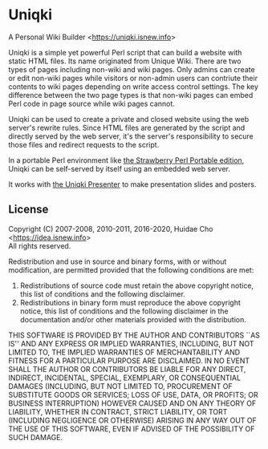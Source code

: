 # Uniqki

A Personal Wiki Builder <<https://uniqki.isnew.info>>

Uniqki is a simple yet powerful Perl script that can build a website with
static HTML files. Its name originated from Unique Wiki. There are two types of
pages including non-wiki and wiki pages. Only admins can create or edit
non-wiki pages while visitors or non-admin users can contriute their contents
to wiki pages depending on write access control settings. The key difference
between the two page types is that non-wiki pages can embed Perl code in page
source while wiki pages cannot.

Uniqki can be used to create a private and closed website using the web
server's rewrite rules. Since HTML files are generated by the script and
directly served by the web server, it's the server's responsibility to secure
those files and redirect requests to the script.

In a portable Perl environment like [the Strawberry Perl Portable
edition](http://strawberryperl.com), Uniqki can be self-served by itself using
an embedded web server.

It works with [the Uniqki Presenter](https://github.com/HuidaeCho/uniqki-presenter)
to make presentation slides and posters.

## License

Copyright (C) 2007-2008, 2010-2011, 2016-2020, Huidae Cho <<https://idea.isnew.info>>  
All rights reserved.

Redistribution and use in source and binary forms, with or without
modification, are permitted provided that the following conditions
are met:

1. Redistributions of source code must retain the above copyright
   notice, this list of conditions and the following disclaimer.
2. Redistributions in binary form must reproduce the above copyright
   notice, this list of conditions and the following disclaimer in the
   documentation and/or other materials provided with the distribution.

THIS SOFTWARE IS PROVIDED BY THE AUTHOR AND CONTRIBUTORS ``AS IS'' AND
ANY EXPRESS OR IMPLIED WARRANTIES, INCLUDING, BUT NOT LIMITED TO, THE
IMPLIED WARRANTIES OF MERCHANTABILITY AND FITNESS FOR A PARTICULAR PURPOSE
ARE DISCLAIMED.  IN NO EVENT SHALL THE AUTHOR OR CONTRIBUTORS BE LIABLE
FOR ANY DIRECT, INDIRECT, INCIDENTAL, SPECIAL, EXEMPLARY, OR CONSEQUENTIAL
DAMAGES (INCLUDING, BUT NOT LIMITED TO, PROCUREMENT OF SUBSTITUTE GOODS
OR SERVICES; LOSS OF USE, DATA, OR PROFITS; OR BUSINESS INTERRUPTION)
HOWEVER CAUSED AND ON ANY THEORY OF LIABILITY, WHETHER IN CONTRACT, STRICT
LIABILITY, OR TORT (INCLUDING NEGLIGENCE OR OTHERWISE) ARISING IN ANY WAY
OUT OF THE USE OF THIS SOFTWARE, EVEN IF ADVISED OF THE POSSIBILITY OF
SUCH DAMAGE.
